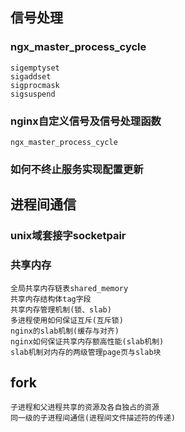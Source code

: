 
## 信号处理
### ngx_master_process_cycle
    sigemptyset
    sigaddset
    sigprocmask
    sigsuspend
### nginx自定义信号及信号处理函数
    ngx_master_process_cycle

### 如何不终止服务实现配置更新
    

## 进程间通信
### unix域套接字socketpair

### 共享内存
    全局共享内存链表shared_memory
    共享内存结构体tag字段
    共享内存管理机制(锁、slab)
    多进程使用如何保证互斥(互斥锁)
    nginx的slab机制(缓存与对齐)
    nginx如何保证共享内存额高性能(slab机制)
    slab机制对内存的两级管理page页与slab块

## fork
    子进程和父进程共享的资源及各自独占的资源
    同一级的子进程间通信(进程间文件描述符的传递)